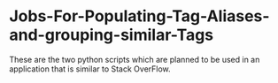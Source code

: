 # Jobs-For-Populating-Tag-Aliases-and-grouping-similar-Tags
These are the two python scripts which are planned to be used in an application that is similar to Stack OverFlow.
